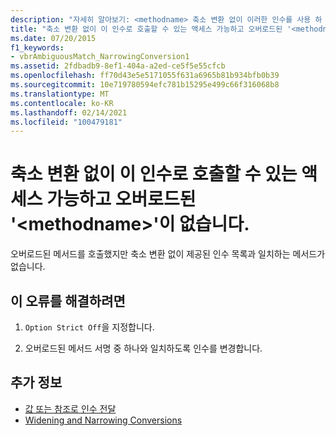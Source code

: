 ```yaml
---
description: "자세히 알아보기: <methodname> 축소 변환 없이 이러한 인수를 사용 하 여 액세스할 수 있는 오버 로드 된 ' '를 호출할 수 없습니다."
title: "축소 변환 없이 이 인수로 호출할 수 있는 액세스 가능하고 오버로드된 '<methodname>'이 없습니다. "
ms.date: 07/20/2015
f1_keywords:
- vbrAmbiguousMatch_NarrowingConversion1
ms.assetid: 2fdbadb9-8ef1-404a-a2ed-ce5f5e55cfcb
ms.openlocfilehash: ff70d43e5e5171055f631a6965b81b934bfb0b39
ms.sourcegitcommit: 10e719780594efc781b15295e499c66f316068b8
ms.translationtype: MT
ms.contentlocale: ko-KR
ms.lasthandoff: 02/14/2021
ms.locfileid: "100479181"
---
```

# <a name="no-accessible-overloaded-methodname-can-be-called-with-these-arguments-without-a-narrowing-conversion"></a>축소 변환 없이 이 인수로 호출할 수 있는 액세스 가능하고 오버로드된 '\<methodname>'이 없습니다. 

오버로드된 메서드를 호출했지만 축소 변환 없이 제공된 인수 목록과 일치하는 메서드가 없습니다.  
  
## <a name="to-correct-this-error"></a>이 오류를 해결하려면  
  
1. `Option Strict Off`을 지정합니다.  
  
2. 오버로드된 메서드 서명 중 하나와 일치하도록 인수를 변경합니다.  
  
## <a name="see-also"></a>추가 정보

- [값 또는 참조로 인수 전달](../programming-guide/language-features/procedures/passing-arguments-by-value-and-by-reference.md)
- [Widening and Narrowing Conversions](../programming-guide/language-features/data-types/widening-and-narrowing-conversions.md)
